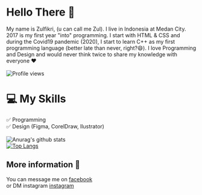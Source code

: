 # Hello There 👋
My name is Zulfikri, (u can call me Zul). I live in Indonesia at Medan City. 2017 is my first year "into" programming. I start with HTML & CSS and during the Covid19 pandemic (2020), I start to learn C++ as my first programming language (better late than never, right?😄). I love Programming and Design and would never think twice to share my knowledge with everyone ❤️ \
\
![Profile views](https://gpvc.arturio.dev/ctrlbzul5)

# :computer: My Skills
:white_check_mark: Programming \
:white_check_mark: Design (Figma, CorelDraw, Ilustrator) \
\
![Anurag's github stats](https://github-readme-stats.vercel.app/api?username=ctrlbzul5&show_icons=true) \
[![Top Langs](https://github-readme-stats.vercel.app/api/top-langs/?username=ctrlbzul5&layout=compact)](https://github.com/anuraghazra/github-readme-stats)

## More information :iphone:
You can message me on [facebook](facebook.com/ZulfricRmd) \
or DM instagram [instagram](https://instagram.com/@zulfikriry5)

